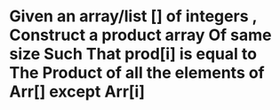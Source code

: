 # Given an array/list [] of integers , Construct a product array Of same size Such That prod[i] is equal to The Product of all the elements of Arr[] except Arr[i]
